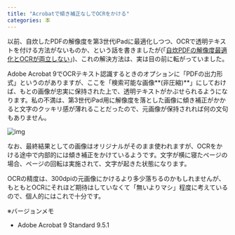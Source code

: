 ```yaml
---
title: "Acrobatで傾き補正なしでOCRをかける"
categories: 本
---
```


以前、自炊したPDFの解像度を第3世代iPadに最適化しつつ、OCRで透明テキストを付ける方法がないものか、という話を書きましたが(「[自炊PDFの解像度最適化とOCRが両立しない](20120408.html)」)、これの解決方法は、実は目の前に転がっていました。

Adobe Acrobat 9でOCRテキスト認識するときのオプションに「PDFの出力形式」というのがありますが、ここを「検索可能な画像**(非圧縮)**」にしておけば、もとの画像が忠実に保持された上で、透明テキストがかぶせられるようになります。私の不満は、第3世代iPad用に解像度を落とした画像に傾き補正がかかると文字のクッキリ感が薄れることだったので、元画像が保持されれば何の文句もありません。

![img](img/20120616-001.png)

なお、最終結果としての画像はオリジナルがそのまま使われますが、OCRをかける途中で内部的には傾き補正をかけているようです。文字が横に寝たページの場合、ページの回転は実施されて、文字が起きた状態になります。

OCRの精度は、300dpiの元画像にかけるより多少落ちるのかもしれませんが、もともとOCRにそれほど期待はしていなくて「無いよりマシ」程度に考えているので、個人的にはこれで十分です。

※バージョンメモ

- Adobe Acrobat 9 Standard 9.5.1
